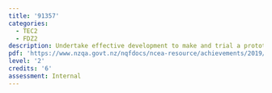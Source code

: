 ```yaml
---
title: '91357'
categories:
  - TEC2
  - FDZ2
description: Undertake effective development to make and trial a prototype
pdf: 'https://www.nzqa.govt.nz/nqfdocs/ncea-resource/achievements/2019/as91357.pdf'
level: '2'
credits: '6'
assessment: Internal
---
```


